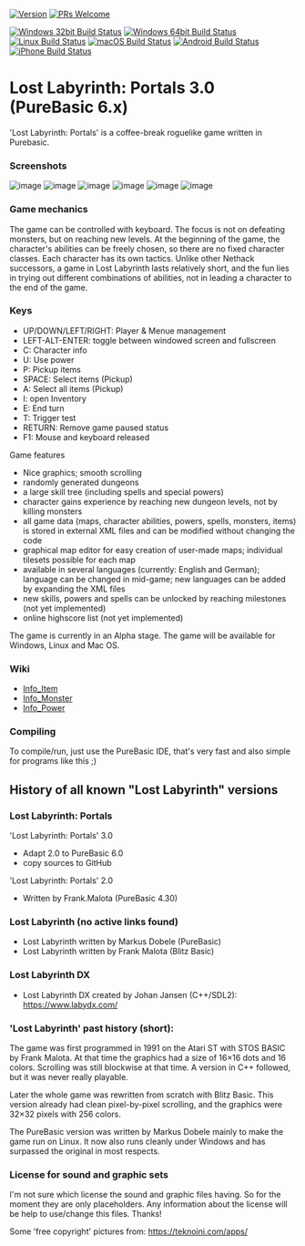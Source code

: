 [![Version](https://img.shields.io/badge/3.0.alpha1-brightgreen.svg)](https://github.com/aismann/Lost-Labyrinth-Portals/pulls)
[![PRs Welcome](https://img.shields.io/badge/PRs-welcome-blue.svg)](https://github.com/aismann/Lost-Labyrinth-Portals/pulls)

[![Windows 32bit Build Status](https://img.shields.io/badge/Windows32-passed-green.svg)](https://github.com/aismann/Lost-Labyrinth-Portals/pulls)
[![Windows 64bit Build Status](https://img.shields.io/badge/Windows64-passed-green.svg)](https://github.com/aismann/Lost-Labyrinth-Portals/pulls)
[![Linux Build Status](https://img.shields.io/badge/Linux-untested-orange.svg)](https://github.com/aismann/Lost-Labyrinth-Portals/pulls)
[![macOS Build Status](https://img.shields.io/badge/macOS-untested-orange.svg)](https://github.com/aismann/Lost-Labyrinth-Portals/pulls)
[![Android Build Status](https://img.shields.io/badge/Android-unsupported-red.svg)](https://github.com/aismann/Lost-Labyrinth-Portals/pulls)
[![iPhone Build Status](https://img.shields.io/badge/iPhone-unsupported-red.svg)](https://github.com/aismann/Lost-Labyrinth-Portals/pulls)

# Lost Labyrinth: Portals 3.0 (PureBasic 6.x)
'Lost Labyrinth: Portals' is a coffee-break roguelike game written in Purebasic.

### Screenshots
![image](https://github.com/aismann/Lost-Labyrinth-Portals/assets/8652787/405f2280-c67d-474a-8eb3-e7724b7a78a5)
![image](https://github.com/aismann/Lost-Labyrinth-Portals/assets/8652787/16b45721-0636-451d-852e-f86f87453f10)
![image](https://github.com/aismann/Lost-Labyrinth-Portals/assets/8652787/45dbee40-87d4-433c-b69f-9e3f69ca5563)
![image](https://github.com/aismann/Lost-Labyrinth-Portals/assets/8652787/d687ec13-ae16-431f-a400-be82d94574b2)
![image](https://github.com/aismann/Lost-Labyrinth-Portals/assets/8652787/78ad1b8b-052b-4a24-8ea8-f7181ddda497)
![image](https://github.com/aismann/Lost-Labyrinth-Portals/assets/8652787/d5b49811-97f2-476d-8409-879a7467901d)

### Game mechanics
The game can be controlled with keyboard. The focus is not on defeating monsters, but on reaching new levels. 
At the beginning of the game, the character's abilities can be freely chosen, so there are no fixed character classes. 
Each character has its own tactics. Unlike other Nethack successors, a game in Lost Labyrinth lasts relatively short, and the fun lies in trying out different combinations of abilities, not in leading a character to the end of the game.

### Keys
- UP/DOWN/LEFT/RIGHT: Player & Menue management
- LEFT-ALT-ENTER: toggle between windowed screen and fullscreen
- C: Character info
- U: Use power
- P: Pickup items 
- SPACE: Select items (Pickup)
- A: Select all items (Pickup)
- I: open Inventory
- E: End turn
- T: Trigger test
- RETURN: Remove game paused status
- F1: Mouse and keyboard released

Game features
* Nice graphics; smooth scrolling 
* randomly generated dungeons 
* a large skill tree (including spells and special powers) 
* character gains experience by reaching new dungeon levels, not by killing monsters 
* all game data (maps, character abilities, powers, spells, monsters, items) is stored in external XML files and can be modified without changing the code 
* graphical map editor for easy creation of user-made maps; individual tilesets possible for each map 
* available in several languages (currently: English and German); language can be changed in mid-game; new languages can be added by expanding the XML files 
* new skills, powers and spells can be unlocked by reaching milestones (not yet implemented) 
* online highscore list (not yet implemented)

The game is currently in an Alpha stage. 
The game will be available for Windows, Linux and Mac OS.

### Wiki
- [Info_Item](https://github.com/aismann/Lost-Labyrinth-Portals/blob/main/wiki/Info_Item.html)
- [Info_Monster](https://github.com/aismann/Lost-Labyrinth-Portals/blob/main/wiki/Info_Monster.html)
- [Info_Power](https://github.com/aismann/Lost-Labyrinth-Portals/blob/main/wiki/Info_Power.html)


### Compiling
To compile/run, just use the PureBasic IDE, that's very fast and also simple for programs like this ;)


## History of all known "Lost Labyrinth" versions

### Lost Labyrinth: Portals 
'Lost Labyrinth: Portals' 3.0
- Adapt 2.0 to PureBasic 6.0
- copy sources to GitHub

'Lost Labyrinth: Portals' 2.0 
- Written by Frank.Malota (PureBasic 4.30)

### Lost Labyrinth (no active links found)
* Lost Labyrinth written by Markus Dobele (PureBasic)
* Lost Labyrinth written by Frank Malota (Blitz Basic)

### Lost Labyrinth DX 
- Lost Labyrinth DX created by Johan Jansen (C++/SDL2): https://www.labydx.com/

### 'Lost Labyrinth' past history (short):
The game was first programmed in 1991 on the Atari ST with STOS BASIC by Frank Malota. At that time the graphics had a size of 16×16 dots and 16 colors. Scrolling was still blockwise at that time. A version in C++ followed, but it was never really playable. 

Later the whole game was rewritten from scratch with Blitz Basic. This version already had clean pixel-by-pixel scrolling, and the graphics were 32×32 pixels with 256 colors.

The PureBasic version was written by Markus Dobele mainly to make the game run on Linux. It now also runs cleanly under Windows and has surpassed the original in most respects.

### License for sound and graphic sets
I'm not sure which license the sound and graphic files having.
So for the moment they are only placeholders.
Any information about the license will be help to use/change this files.
Thanks!

Some 'free copyright' pictures from:
https://teknoini.com/apps/
